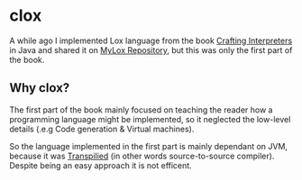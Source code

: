 # clox
A while ago I implemented Lox language from the book [Crafting Interpreters](https://craftinginterpreters.com/) in Java and shared it on [MyLox Repository](https://github.com/OmarAzizi/MyLox), but this was only the first part of the book.

## Why clox?
The first part of the book mainly focused on teaching the reader how a programming language might be implemented, so it neglected the low-level details (.e.g Code generation & Virtual machines). 

So the language implemented in the first part is mainly dependant on JVM, because it was [Transpilied](https://en.wikipedia.org/wiki/Source-to-source_compiler) (in other words source-to-source compiler). Despite being an easy approach it is not efficent.
